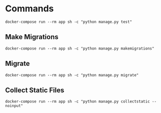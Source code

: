 # Commands

`
docker-compose run --rm app sh -c "python manage.py test"
`

## Make Migrations

`
docker-compose run --rm app sh -c "python manage.py makemigrations"
`

## Migrate

`
docker-compose run --rm app sh -c "python manage.py migrate"
`
## Collect Static Files

`
docker-compose run --rm app sh -c "python manage.py collectstatic --noinput"
`
